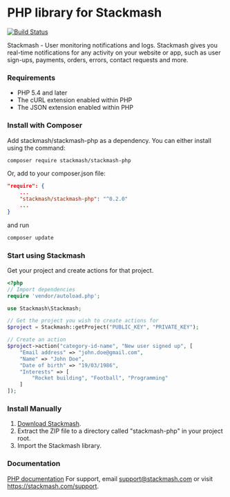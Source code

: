 # PHP library for Stackmash
[![Build Status](https://travis-ci.org/stackmash/stackmash-php.svg?branch=master)](https://travis-ci.org/stackmash/stackmash-php)

Stackmash - User monitoring notifications and logs. Stackmash gives you real-time notifications for any activity on your website or app, such as user sign-ups, payments, orders, errors, contact requests and more.

### Requirements
* PHP 5.4 and later
* The cURL extension enabled within PHP
* The JSON extension enabled within PHP

### Install with Composer

Add stackmash/stackmash-php as a dependency. You can either install using the command:

```bash
composer require stackmash/stackmash-php
```

Or, add to your composer.json file:

```json
"require": {
    ...
    "stackmash/stackmash-php": "^0.2.0"
    ...
}
```

and run

```bash
composer update
```

### Start using Stackmash

Get your project and create actions for that project.

```php
<?php
// Import dependencies
require 'vendor/autoload.php';

use Stackmash\Stackmash;

// Get the project you wish to create actions for
$project = Stackmash::getProject("PUBLIC_KEY", "PRIVATE_KEY");

// Create an action
$project->action("category-id-name", "New user signed up", [
    "Email address" => "john.doe@gmail.com",
    "Name" => "John Doe",
    "Date of birth" => "19/03/1986",
    "Interests" => [
        "Rocket building", "Football", "Programming"
    ]
]);
```

### Install Manually

1. <a href="https://github.com/stackmash/stackmash-php/archive/master.zip">Download Stackmash</a>.
2. Extract the ZIP file to a directory called "stackmash-php" in your project root.
3. Import the Stackmash library.

### Documentation

<a href="https://stackmash.com/docs/installations#php" target="_blank">PHP documentation</a>
For support, email <a href="mailto:support@stackmash.com">support@stackmash.com</a> or visit <a href="https://stackmash.com/support">https://stackmash.com/support</a>.
